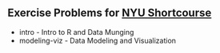 ## Exercise Problems for [NYU Shortcourse](https://github.com/pablobarbera/data-science-workshop)
* intro - Intro to R and Data Munging 
* modeling-viz - Data Modeling and Visualization
